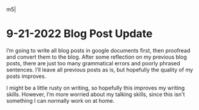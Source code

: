 m5|
# 9-21-2022 Blog Post Update

I’m going to write all blog posts in google documents first, then proofread and convert them to the blog. After some reflection on my previous blog posts, there are just too many grammatical errors and poorly phrased sentences. I’ll leave all previous posts as is, but hopefully the quality of my posts improves.

I might be a little rusty on writing, so hopefully this improves my writing skills. However, I’m more worried about my talking skills, since this isn't something I can normally work on at home.
